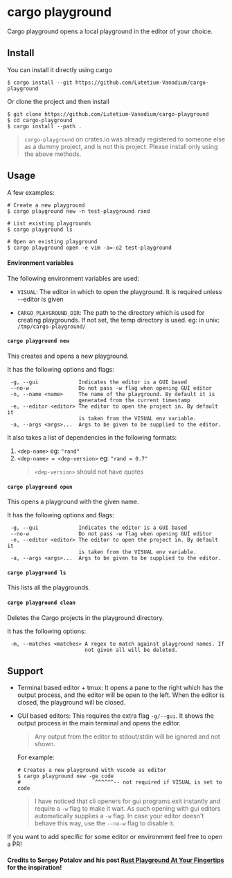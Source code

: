 # cargo playground

Cargo playground opens a local playground in the editor of your choice.

## Install

You can install it directly using cargo
```
$ cargo install --git https://github.com/Lutetium-Vanadium/cargo-playground
```

Or clone the project and then install
```
$ git clone https://github.com/Lutetium-Vanadium/cargo-playground
$ cd cargo-playground
$ cargo install --path .
```

> `cargo-playground` on crates.io was already registered to someone else
> as a dummy project, and is not this project. Please install only using
> the above methods.

## Usage

A few examples:
```
# Create a new playground
$ cargo playground new -n test-playground rand

# List existing playgrounds
$ cargo playground ls

# Open an existing playground
$ cargo playground open -e vim -a=-o2 test-playground
```

#### Environment variables

The following environment variables are used:

- `VISUAL`: The editor in which to open the playground. It is required
  unless --editor is given

- `CARGO_PLAYGROUND_DIR`: The path to the directory which is used for
  creating playgrounds. If not set, the temp directory is used. eg: in
  unix: `/tmp/cargo-playground/`

#### `cargo playground new`

This creates and opens a new playground.

It has the following options and flags:
```
 -g, --gui             Indicates the editor is a GUI based
 --no-w                Do not pass -w flag when opening GUI editor
 -n, --name <name>     The name of the playground. By default it is
                       generated from the current timestamp
 -e, --editor <editor> The editor to open the project in. By default it
                       is taken from the VISUAL env variable.
 -a, --args <args>...  Args to be given to be supplied to the editor.
```

It also takes a list of dependencies in the following formats:
1. `<dep-name>`                  eg: `"rand"`
2. `<dep-name> = <dep-version>`  eg: `"rand = 0.7"`
   > `<dep-version>` should not have quotes

#### `cargo playground open`

This opens a playground with the given name.

It has the following options and flags:
```
 -g, --gui             Indicates the editor is a GUI based
 --no-w                Do not pass -w flag when opening GUI editor
 -e, --editor <editor> The editor to open the project in. By default it
                       is taken from the VISUAL env variable.
 -a, --args <args>...  Args to be given to be supplied to the editor.
```

#### `cargo playground ls`

This lists all the playgrounds.

#### `cargo playground clean`

Deletes the Cargo projects in the playground directory.

It has the following options:
```
 -m, --matches <matches> A regex to match against playground names. If
                         not given all will be deleted.
```

## Support

- Terminal based editor + tmux: It opens a pane to the right which has
  the output process, and the editor will be open to the left. When the
  editor is closed, the playground will be closed.

- GUI based editors: This requires the extra flag `-g/--gui`. It shows
  the output process in the main terminal and opens the editor.

  > Any output from the editor to stdout/stdin will be ignored and not
  > shown.

  For example:
  ```
  # Creates a new playground with vscode as editor
  $ cargo playground new -ge code
  #                        ^^^^^^-- not required if VISUAL is set to code
  ```

  > I have noticed that cli openers for gui programs exit instantly and
  > require a `-w` flag to make it wait. As such opening with gui
  > editors automatically supplies a `-w` flag. In case your editor
  > doesn't behave this way, use the `--no-w` flag to disable it.

If you want to add specific for some editor or environment feel free to
open a PR!

#### Credits to Sergey Potalov and his post [Rust Playground At Your Fingertips](https://www.greyblake.com/blog/2021-03-12-rust-playground-at-your-fingertips/) for the inspiration!
